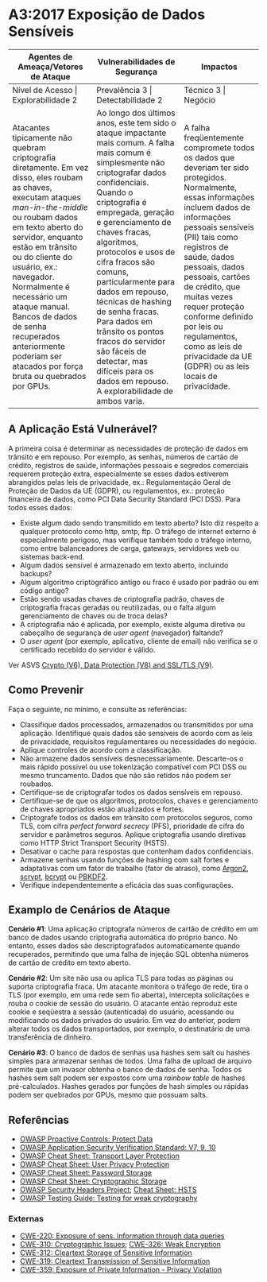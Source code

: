 # A3:2017 Exposição de Dados Sensíveis

| Agentes de Ameaça/Vetores de Ataque | Vulnerabilidades de Segurança           | Impactos               |
| -- | -- | -- |
| Nível de Acesso \| Explorabilidade 2 | Prevalência 3 \| Detectabilidade 2 | Técnico 3 \| Negócio |
| Atacantes tipicamente não quebram criptografia diretamente. Em vez disso, eles roubam as chaves, executam ataques *man-in-the-middle* ou roubam dados em texto aberto do servidor, enquanto estão em trânsito ou do cliente do usuário, ex.: navegador. Normalmente é necessário um ataque manual. Bancos de dados de senha recuperados anteriormente poderiam ser atacados por força bruta ou quebrados por GPUs. | Ao longo dos últimos anos, este tem sido o ataque impactante mais comum. A falha mais comum é simplesmente não criptografar dados confidenciais. Quando o criptografia é empregada, geração e gerenciamento de chaves fracas, algoritmos, protocolos e usos de cifra fracos são comuns, particularmente para dados em repouso, técnicas de hashing de senha fracas. Para dados em trânsito os pontos fracos do servidor são fáceis de detectar, mas difíceis para os dados em repouso. A explorabilidade de ambos varia. | A falha freqüentemente compromete todos os dados que deveriam ter sido protegidos. Normalmente, essas informações incluem dados de informações pessoais sensíveis (PII) tais como registros de saúde, dados pessoais, dados pessoais, cartões de crédito, que muitas vezes requer proteção conforme definido por leis ou regulamentos, como as leis de privacidade da UE (GDPR) ou as leis locais de privacidade. |

## A Aplicação Está Vulnerável?

A primeira coisa é determinar as necessidades de proteção de dados em trânsito e em repouso. Por exemplo, as senhas, números de cartão de crédito, registros de saúde, informações pessoais e segredos comerciais requerem proteção extra, especialmente se esses dados estiverem abrangidos pelas leis de privacidade, ex.: Regulamentação Geral de Proteção de Dados da UE (GDPR), ou regulamentos, ex.: proteção financeira de dados, como PCI Data Security Standard (PCI DSS). Para todos esses dados:

* Existe algum dado sendo transmitido em texto aberto? Isto diz respeito a qualquer protocolo como http, smtp, ftp. O tráfego de internet externo é especialmente perigoso, mas verifique também todo o tráfego interno, como entre balanceadores de carga, gateways, servidores web ou sistemas back-end.
* Algum dados sensível é armazenado em texto aberto, incluindo backups?
* Algum algoritmo criptográfico antigo ou fraco é usado por padrão ou em código antigo?
* Estão sendo usadas chaves de criptografia padrão, chaves de criptografia fracas geradas ou reutilizadas, ou o falta algum gerenciamento de chaves ou de troca delas?
* A criptografia não é aplicada, por exemplo, existe alguma diretiva ou cabeçalho de segurança de *user agent* (navegador) faltando?
* O *user agent* (por exemplo, aplicativo, cliente de email) não verifica se o certificado recebido do servidor é válido.

Ver ASVS [Crypto (V6), Data Protection (V8) and SSL/TLS (V9)](https://owasp.org/www-project-application-security-verification-standard/).

## Como Prevenir

Faça o seguinte, no mínimo, e consulte as referências:

* Classifique dados processados, armazenados ou transmitidos por uma aplicação. Identifique quais dados são sensíveis de acordo com as leis de privacidade, requisitos regulamentares ou necessidades do negócio.
* Aplique controles de acordo com a classificação.
* Não armazene dados sensíveis desnecessariamente. Descarte-os o mais rápido possível ou use tokenização compatível com PCI DSS ou mesmo truncamento. Dados que não são retidos não podem ser roubados.
* Certifique-se de criptografar todos os dados sensíveis em repouso.
* Certifique-se de que os algoritmos, protocolos, chaves e gerenciamento de chaves apropriados estão atualizados e fortes.
* Criptografe todos os dados em trânsito com protocolos seguros, como TLS, com cifra *perfect forward secrecy* (PFS), prioridade de cifra do servidor e parâmetros seguros. Aplique criptografia usando diretivas como HTTP Strict Transport Security (HSTS).
* Desativar o cache para respostas que contenham dados confidenciais.
* Armazene senhas usando funções de hashing com salt fortes e adaptativas com um fator de trabalho (fator de atraso), como [Argon2](https://github.com/p-h-c/phc-winner-argon2), [scrypt](https://wikipedia.org/wiki/Scrypt), [bcrypt](https://wikipedia.org/wiki/Bcrypt) ou [PBKDF2](https://wikipedia.org/wiki/PBKDF2).
* Verifique independentemente a eficácia das suas configurações.

## Examplo de Cenários de Ataque

**Cenário #1**: Uma aplicação criptografa números de cartão de crédito em um banco de dados usando criptografia automática do próprio banco. No entanto, esses dados são descriptografados automaticamente quando recuperados, permitindo que uma falha de injeção SQL obtenha números de cartão de crédito em texto aberto.

**Cenário #2**: Um site não usa ou aplica TLS para todas as páginas ou suporta criptografia fraca. Um atacante monitora o tráfego de rede, tira o TLS (por exemplo, em uma rede sem fio aberta), intercepta solicitações e rouba o cookie de sessão do usuário. O atacante então reproduz este cookie e seqüestra a sessão (autenticada) do usuário, acessando ou modificando os dados privados do usuário. Em vez do anterior, podem alterar todos os dados transportados, por exemplo, o destinatário de uma transferência de dinheiro.

**Cenário #3**: O banco de dados de senhas usa hashes sem salt ou hashes simples para armazenar senhas de todos. Uma falha de upload de arquivo permite que um invasor obtenha o banco de dados de senha. Todos os hashes sem salt podem ser expostos com uma *rainbow table* de hashes pré-calculados. Hashes gerados por funções de hash simples ou rápidas podem ser quebrados por GPUs, mesmo que possuam salts.

## Referências

* [OWASP Proactive Controls: Protect Data](https://owasp.org/www-project-proactive-controls/v3/en/c8-protect-data-everywhere)
* [OWASP Application Security Verification Standard: V7, 9, 10](https://owasp.org/www-project-application-security-verification-standard/)
* [OWASP Cheat Sheet: Transport Layer Protection](https://cheatsheetseries.owasp.org/cheatsheets/Transport_Layer_Protection_Cheat_Sheet.html)
* [OWASP Cheat Sheet: User Privacy Protection](https://cheatsheetseries.owasp.org/cheatsheets/User_Privacy_Protection_Cheat_Sheet.html)
* [OWASP Cheat Sheet: Password Storage](https://cheatsheetseries.owasp.org/cheatsheets/Password_Storage_Cheat_Sheet.html)
* [OWASP Cheat Sheet: Cryptographic Storage](https://cheatsheetseries.owasp.org/cheatsheets/Cryptographic_Storage_Cheat_Sheet.html)
* [OWASP Security Headers Project](https://owasp.org/www-project-secure-headers/); [Cheat Sheet: HSTS](https://cheatsheetseries.owasp.org/cheatsheets/HTTP_Strict_Transport_Security_Cheat_Sheet.html)
* [OWASP Testing Guide: Testing for weak cryptography](https://owasp.org/www-project-web-security-testing-guide/latest/4-Web_Application_Security_Testing/09-Testing_for_Weak_Cryptography/README)

### Externas

* [CWE-220: Exposure of sens. information through data queries](https://cwe.mitre.org/data/definitions/220.html)
* [CWE-310: Cryptographic Issues](https://cwe.mitre.org/data/definitions/310.html); [CWE-326: Weak Encryption](https://cwe.mitre.org/data/definitions/326.html)
* [CWE-312: Cleartext Storage of Sensitive Information](https://cwe.mitre.org/data/definitions/312.html)
* [CWE-319: Cleartext Transmission of Sensitive Information](https://cwe.mitre.org/data/definitions/319.html)
* [CWE-359: Exposure of Private Information - Privacy Violation](https://cwe.mitre.org/data/definitions/359.html)
